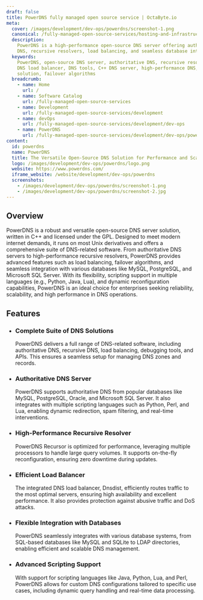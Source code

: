 ```yaml
---
draft: false
title: PowerDNS fully managed open source service | OctaByte.io
meta:
  cover: /images/development/dev-ops/powerdns/screenshot-1.png
  canonical: /fully-managed-open-source-services/hosting-and-infrastructure/infrastructure/powerdns
  description:
    PowerDNS is a high-performance open-source DNS server offering authoritative
    DNS, recursive resolvers, load balancing, and seamless database integration.
  keywords:
    PowerDNS, open-source DNS server, authoritative DNS, recursive resolver,
    DNS load balancer, DNS tools, C++ DNS server, high-performance DNS, scalable DNS
    solution, failover algorithms
  breadcrumb:
    - name: Home
      url: /
    - name: Software Catalog
      url: /fully-managed-open-source-services
    - name: Development
      url: /fully-managed-open-source-services/development
    - name: devOps
      url: /fully-managed-open-source-services/development/dev-ops
    - name: PowerDNS
      url: /fully-managed-open-source-services/development/dev-ops/powerdns
content:
  id: powerdns
  name: PowerDNS
  title: The Versatile Open-Source DNS Solution for Performance and Scalability
  logo: /images/development/dev-ops/powerdns/logo.png
  website: https://www.powerdns.com/
  iframe_website: /website/development/dev-ops/powerdns
  screenshots:
    - /images/development/dev-ops/powerdns/screenshot-1.png
    - /images/development/dev-ops/powerdns/screenshot-2.jpg
---
```


## Overview

PowerDNS is a robust and versatile open-source DNS server solution, written in C++ and licensed under the GPL. Designed to meet modern internet demands, it runs on most Unix derivatives and offers a comprehensive suite of DNS-related software. From authoritative DNS servers to high-performance recursive resolvers, PowerDNS provides advanced features such as load balancing, failover algorithms, and seamless integration with various databases like MySQL, PostgreSQL, and Microsoft SQL Server. With its flexibility, scripting support in multiple languages (e.g., Python, Java, Lua), and dynamic reconfiguration capabilities, PowerDNS is an ideal choice for enterprises seeking reliability, scalability, and high performance in DNS operations.

## Features

- ### Complete Suite of DNS Solutions

  PowerDNS delivers a full range of DNS-related software, including authoritative DNS, recursive DNS, load balancing, debugging tools, and APIs. This ensures a seamless setup for managing DNS zones and records.

- ### Authoritative DNS Server

  PowerDNS supports authoritative DNS from popular databases like MySQL, PostgreSQL, Oracle, and Microsoft SQL Server. It also integrates with multiple scripting languages such as Python, Perl, and Lua, enabling dynamic redirection, spam filtering, and real-time interventions.

- ### High-Performance Recursive Resolver

  PowerDNS Recursor is optimized for performance, leveraging multiple processors to handle large query volumes. It supports on-the-fly reconfiguration, ensuring zero downtime during updates.

- ### Efficient Load Balancer

  The integrated DNS load balancer, Dnsdist, efficiently routes traffic to the most optimal servers, ensuring high availability and excellent performance. It also provides protection against abusive traffic and DoS attacks.

- ### Flexible Integration with Databases

  PowerDNS seamlessly integrates with various database systems, from SQL-based databases like MySQL and SQLite to LDAP directories, enabling efficient and scalable DNS management.

- ### Advanced Scripting Support

  With support for scripting languages like Java, Python, Lua, and Perl, PowerDNS allows for custom DNS configurations tailored to specific use cases, including dynamic query handling and real-time data processing.
